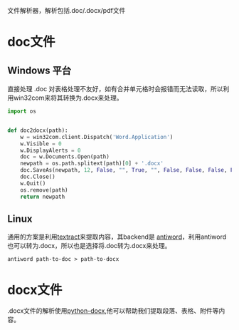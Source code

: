 文件解析器，解析包括.doc/.docx/pdf文件

# doc文件

## Windows 平台
直接处理 .doc 对表格处理不友好，如有合并单元格时会报错而无法读取，所以利用win32com来将其转换为.docx来处理。
```python
import os


def doc2docx(path):
    w = win32com.client.Dispatch('Word.Application')
    w.Visible = 0
    w.DisplayAlerts = 0
    doc = w.Documents.Open(path)
    newpath = os.path.splitext(path)[0] + '.docx'
    doc.SaveAs(newpath, 12, False, "", True, "", False, False, False, False)
    doc.Close()
    w.Quit()
    os.remove(path)
    return newpath
```
## Linux
通用的方案是利用<a href='https://textract.readthedocs.io/en/latest/installation.html'>textract</a>来提取内容，其backend是
<a href='http://www.winfield.demon.nl/'>antiword</a>，利用antiword 也可以转为.docx，所以也是选择将.doc转为.docx来处理。
```shell
antiword path-to-doc > path-to-docx
```
# docx文件
.docx文件的解析使用<a href='https://python-docx.readthedocs.io/en/latest/'>python-docx</a>,他可以帮助我们提取段落、表格、附件等内容。
